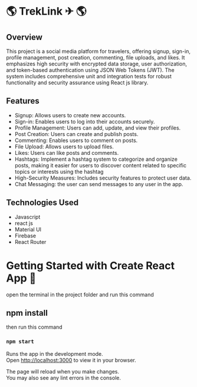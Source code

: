 # 🌎  TrekLink ✈  🌎

## Overview
This project is a social media platform for travelers, offering signup, sign-in, profile management, post creation, commenting, file uploads, and likes. 
It emphasizes high security with encrypted data storage, user authorization, and token-based authentication using JSON Web Tokens (JWT).
The system includes comprehensive unit and integration tests for robust functionality and security assurance using React js library.

## Features
* Signup: Allows users to create new accounts.
* Sign-in: Enables users to log into their accounts securely.
* Profile Management: Users can add, update, and view their profiles.
* Post Creation: Users can create and publish posts.
* Commenting: Enables users to comment on posts.
* File Upload: Allows users to upload files.
* Likes: Users can like posts and comments.
* Hashtags: Implement a hashtag system to categorize and organize posts, making it easier for users to discover content related to specific topics or interests using the hashtag
* High-Security Measures: Includes security features to protect user data.
* Chat Messaging: the user can send messages to any user in the app. 
  
## Technologies Used
* Javascript
* react js
* Material UI
* Firebase
* React Router


# Getting Started with Create React App 🛫

open the terminal in the project folder and run this command 

## npm install

then run this command

### `npm start`

Runs the app in the development mode.\
Open [http://localhost:3000](http://localhost:3000) to view it in your browser.

The page will reload when you make changes.\
You may also see any lint errors in the console.

